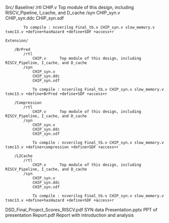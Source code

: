 Src/
    Baseline/
        /rtl
            CHIP.v	        Top module of this design, including RISCV_Pipeline, I_cache, and D_cache
        /syn
            CHIP_syn.v      
            CHIP_syn.ddc
            CHIP_syn.sdf

            To compile : ncverilog Final_tb.v CHIP_syn.v slow_memory.v tsmc13.v +define+hasHazard +define+SDF +access+r
    
    Extension/
        
        /BrPred	
            /rtl
                CHIP.v	    Top module of this design, including RISCV_Pipeline, I_cache, and D_cache
            /syn
                CHIP_syn.v      
                CHIP_syn.ddc
                CHIP_syn.sdf

                To compile : ncverilog Final_tb.v CHIP_syn.v slow_memory.v tsmc13.v +define+BrPred +define+SDF +access+r
        
        /Compression
            /rtl
                CHIP.v	    Top module of this design, including RISCV_Pipeline, I_cache, and D_cache
            /syn
                CHIP_syn.v      
                CHIP_syn.ddc
                CHIP_syn.sdf

                To compile : ncverilog Final_tb.v CHIP_syn.v slow_memory.v tsmc13.v +define+compression +define+SDF +access+r
        
        /L2Cache
            /rtl
                CHIP.v	    Top module of this design, including RISCV_Pipeline, I_cache, and D_cache
            /syn
                CHIP_syn.v      
                CHIP_syn.ddc
                CHIP_syn.sdf

                To compile : ncverilog Final_tb.v CHIP_syn.v slow_memory.v tsmc13.v +define+hasHazard +define+SDF +access+r

DSD_Final_Project_Scores_RISCV.pdf      SYN data
Presentation.pptx                       PPT of presentation
Report.pdf                              Report with introduction and analysis